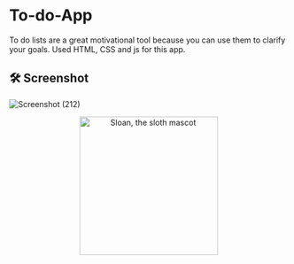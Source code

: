 # To-do-App

To do lists are a great motivational tool because you can use them to clarify your goals. Used HTML, CSS and js for this app.


## 🛠️ Screenshot 



![Screenshot (212)](https://user-images.githubusercontent.com/68494604/124374331-0facad00-dcb8-11eb-9e6e-f91295d2fb9e.png)


<p align="center">
  <img alt="Sloan, the sloth mascot" width="250px" src="https://user-images.githubusercontent.com/68494604/120436157-39627380-c39c-11eb-89cf-58089fb1032d.gif">
   <br>
</p>


